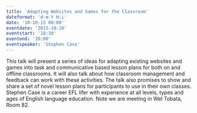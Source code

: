 ```yaml
---
title: 'Adapting Websites and Games for the Classroom'
dateformat: 'd-m-Y H:i'
date: '10-10-15 00:00'
eventdate: '2015-10-10'
eventstart: '18:30'
eventend: '20:00'
eventspeaker: 'Stephen Case'
---
```


This talk will present a series of ideas for adapting existing websites and games into task and communicative based lesson plans for both on and offline classrooms. It will also talk about how classroom management and feedback can work with these activities. The talk also promises to show and share a set of novel lesson plans for participants to use in their own classes. 
Stephen Case is a career EFL lifer with experience at all levels, types and ages of English language education.
Note we are meeting in Wel Tobata, Room 82.

